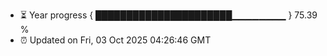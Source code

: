 - ⏳ Year progress { ██████████████████████▁▁▁▁▁▁▁▁ } 75.39 %
- ⏰ Updated on Fri, 03 Oct 2025 04:26:46 GMT

